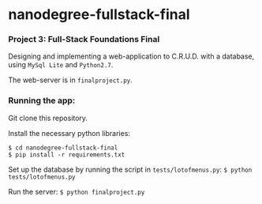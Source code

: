 # nanodegree-fullstack-final
### Project 3: Full-Stack Foundations Final
Designing and implementing a web-application to C.R.U.D. with a database, using `MySql Lite` and `Python2.7`. 

The web-server is in `finalproject.py`.


### Running the app:

Git clone this repository.

Install the necessary python libraries:
```
$ cd nanodegree-fullstack-final
$ pip install -r requirements.txt
```

Set up the database by running the script in `tests/lotofmenus.py`:
`$ python tests/lotofmenus.py`

Run the server:
`$ python finalproject.py`

